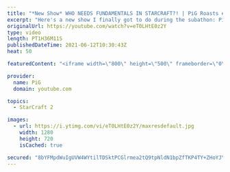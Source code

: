 ```yaml
---
title: "*New Show* WHO NEEDS FUNDAMENTALS IN STARCRAFT?! | PiG Roasts #1 (mega compilation)"
excerpt: "Here's a new show I finally got to do during the subathon: PiG Roasts! where I roast the ever living sh*t out of people's replays. All in good fun, of course! There were replays in both lower and higher leagues, with some questionable strategies and mechanics no matter what. Hope you guys enjoy :P  🔥"
originalUrl: https://youtube.com/watch?v=eT0LHtE0z2Y
type: video
length: PT1H36M11S
publishedDateTime: 2021-06-12T10:30:43Z
heat: 50

featuredContent: "<iframe width=\"800\" height=\"500\" frameborder=\"0\" src=\"https://www.youtube.com/embed/eT0LHtE0z2Y\" allow=\"accelerometer; autoplay; encrypted-media; gyroscope; picture-in-picture\" allowfullscreen></iframe>"

provider:
  name: PiG
  domain: youtube.com

topics:
  - StarCraft 2

images:
  - url: https://i.ytimg.com/vi/eT0LHtE0z2Y/maxresdefault.jpg
    width: 1280
    height: 720
    isCached: true

secured: "8bYFMpdWuIgUVW4WYtilTDSktPCGlrmea2tQ9tpNldN1bpZfTKP4TY+ZHoYJYtr0iOXlNAe+1COGDGuOLVQzdJ5tuH+WEF9VW+/4UDMqd3h+xYwqNBvqzDz5iyR6MzrqRPK+6RyWoX8CJpRZJrnIegbyWmG2x7lz7HZsDJ/HB2hCYL1A1kOsf4CJXxHBUUEruK8ywB/UxcwNBP39XcHZGtwp/WSjGhu/TOONtprBe6YXFNIb1esCQxRsqFq8MaAmWnEbigFbdnGT4FFLh5erVzqAzdkNDpeLf0H5ZG1FcZ55DYI6hiuCM6dVVwu34DVvtak32ULSV39hzgriWb8W2OAuEEk4R2lqMTcVFp5o1zaK/py+n6M6Esw1Q+YUplYfs2havf8GQhx9gM3MToTwnlKTpQlGYJheW/u7hV1Je/w=;2TUtV9PfwrqUDi7pvn48nw=="
---
```


